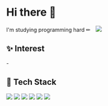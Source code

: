 # Hi there 👋
I'm studying programming hard ✏ 
<a href="https://glory-summer.tistory.com/">
    <img 
        src="http://img.shields.io/badge/-Tech%20Blog-#EA4AAA?style=flat&logo=GitHub Sponsors&link=https://glory-summer.tistory.com/"
        style="height : auto; margin-left : 10px; margin-right : 10px;"/>
</a>
<h2>✨ Interest</h2>
- 
<h2>🔨 Tech Stack</h2>

<div>
  <img src="https://img.shields.io/badge/Python-3766AB?style=flat-square&logo=Python&logoColor=white"/>
  <img src="https://img.shields.io/badge/R-276DC3?style=flat-square&logo=R&logoColor=white"/>
  <img src="https://img.shields.io/badge/MySQL-FFAD00?style=flat-square&logo=MySQL&logoColor=white"/>
  <img src="https://img.shields.io/badge/HTML-E34F26?style=flat-square&logo=HTML5&logoColor=white"/>
  <img src="https://img.shields.io/badge/CSS-1572B6?style=flat-square&logo=CSS3&logoColor=white"/>
  <img src="https://img.shields.io/badge/JAVA-007396?style=flat-square&logo=JAVA&logoColor=white"/>
</div>
